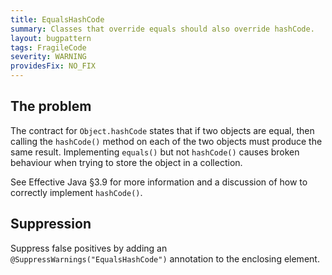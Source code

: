 ```yaml
---
title: EqualsHashCode
summary: Classes that override equals should also override hashCode.
layout: bugpattern
tags: FragileCode
severity: WARNING
providesFix: NO_FIX
---
```


<!--
*** AUTO-GENERATED, DO NOT MODIFY ***
To make changes, edit the @BugPattern annotation or the explanation in docs/bugpattern.
-->

## The problem
The contract for `Object.hashCode` states that if two objects are equal, then
calling the `hashCode()` method on each of the two objects must produce the same
result. Implementing `equals()` but not `hashCode()` causes broken behaviour
when trying to store the object in a collection.

See Effective Java §3.9 for more information and a discussion of how to
correctly implement `hashCode()`.

## Suppression
Suppress false positives by adding an `@SuppressWarnings("EqualsHashCode")` annotation to the enclosing element.

